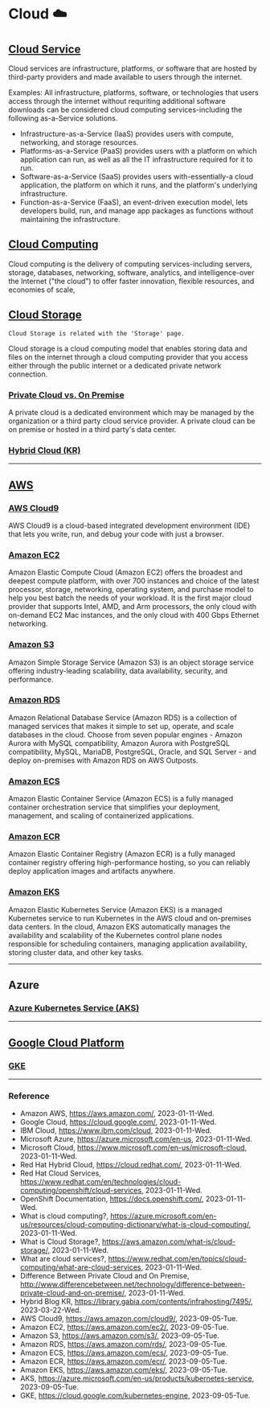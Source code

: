 # Cloud :cloud:

## [Cloud Service](https://www.redhat.com/en/topics/cloud-computing/what-are-cloud-services)

Cloud services are infrastructure, platforms, or software that are hosted by third-party providers and made available to users through the internet.

Examples: All infrastructure, platforms, software, or technologies that users access through the internet without requriting additional software downloads can be considered cloud computing services-including the following as-a-Service solutions.
- Infrastructure-as-a-Service (IaaS) provides users with compute, networking, and storage resources.
- Platforms-as-a-Service (PaaS) provides users with a platform on which application can run, as well as all the IT infrastructure required for it to run.
- Software-as-a-Service (SaaS) provides users with-essentially-a cloud application, the platform on which it runs, and the platform's underlying infrastructure.
- Function-as-a-Service (FaaS), an event-driven execution model, lets developers build, run, and manage app packages as functions without maintaining the infrastructure.

## [Cloud Computing](https://azure.microsoft.com/en-us/resources/cloud-computing-dictionary/what-is-cloud-computing/)

Cloud computing is the delivery of computing services-including servers, storage, databases, networking, software, analytics, and intelligence-over the Internet ("the cloud") to offer faster innovation, flexible resources, and economies of scale,

## [Cloud Storage](https://aws.amazon.com/what-is/cloud-storage/)

`Cloud Storage is related with the 'Storage' page.`

Cloud storage is a cloud computing model that enables storing data and files on the internet through a cloud computing provider that you access either through the public internet or a dedicated private network connection.

### [Private Cloud vs. On Premise](http://www.differencebetween.net/technology/difference-between-private-cloud-and-on-premise/)

A private cloud is a dedicated environment which may be managed by the organization or a third party cloud service provider. A private cloud can be on premise or hosted in a third party's data center.

### [Hybrid Cloud (KR)](https://library.gabia.com/contents/infrahosting/7495/)

---

## [AWS](https://aws.amazon.com/)

### [AWS Cloud9](https://aws.amazon.com/cloud9/)

AWS Cloud9 is a cloud-based integrated development environment (IDE) that lets you write, run, and debug your code with just a browser.

### [Amazon EC2](https://aws.amazon.com/ec2/)

Amazon Elastic Compute Cloud (Amazon EC2) offers the broadest and deepest compute platform, with over 700 instances and choice of the latest processor, storage, networking, operating system, and purchase model to help you best batch the needs of your workload. It is the first major cloud provider that supports Intel, AMD, and Arm processors, the only cloud with on-demand EC2 Mac instances, and the only cloud with 400 Gbps Ethernet networking.

### [Amazon S3](https://aws.amazon.com/s3/)

Amazon Simple Storage Service (Amazon S3) is an object storage service offering industry-leading scalability, data availability, security, and performance.

### [Amazon RDS](https://aws.amazon.com/rds/)

Amazon Relational Database Service (Amazon RDS) is a collection of managed services that makes it simple to set up, operate, and scale databases in the cloud. Choose from seven popular engines - Amazon Aurora with MySQL compatibility, Amazon Aurora with PostgreSQL compatibility, MySQL, MariaDB, PostgreSQL, Oracle, and SQL Server - and deploy on-premises with Amazon RDS on AWS Outposts.

### [Amazon ECS](https://aws.amazon.com/ecs)

Amazon Elastic Container Service (Amazon ECS) is a fully managed container orchestration service that simplifies your deployment, management, and scaling of containerized applications.

### [Amazon ECR](https://aws.amazon.com/ecr)

Amazon Elastic Container Registry (Amazon ECR) is a fully managed container registry offering high-performance hosting, so you can reliably deploy application images and artifacts anywhere.

### [Amazon EKS](https://aws.amazon.com/eks/)

Amazon Elastic Kubernetes Service (Amazon EKS) is a managed Kubernetes service to run Kubernetes in the AWS cloud and on-premises data centers. In the cloud, Amazon EKS automatically manages the availability and scalability of the Kubernetes control plane nodes responsible for scheduling containers, managing application availability, storing cluster data, and other key tasks.

---

## Azure

### [Azure Kubernetes Service (AKS)](https://azure.microsoft.com/en-us/products/kubernetes-service)

---

## [Google Cloud Platform](https://cloud.google.com/?hl=en)

### [GKE](https://cloud.google.com/kubernetes-engine)

---

### Reference
- Amazon AWS, https://aws.amazon.com/, 2023-01-11-Wed.
- Google Cloud, https://cloud.google.com/, 2023-01-11-Wed.
- IBM Cloud, https://www.ibm.com/cloud, 2023-01-11-Wed.
- Microsoft Azure, https://azure.microsoft.com/en-us, 2023-01-11-Wed.
- Microsoft Cloud, https://www.microsoft.com/en-us/microsoft-cloud, 2023-01-11-Wed.
- Red Hat Hybrid Cloud, https://cloud.redhat.com/, 2023-01-11-Wed.
- Red Hat Cloud Services, https://www.redhat.com/en/technologies/cloud-computing/openshift/cloud-services, 2023-01-11-Wed.
- OpenShift Documentation, https://docs.openshift.com/, 2023-01-11-Wed.
- What is cloud computing?, https://azure.microsoft.com/en-us/resources/cloud-computing-dictionary/what-is-cloud-computing/, 2023-01-11-Wed.
- What is Cloud Storage?, https://aws.amazon.com/what-is/cloud-storage/, 2023-01-11-Wed.
- What are cloud services?, https://www.redhat.com/en/topics/cloud-computing/what-are-cloud-services, 2023-01-11-Wed.
- Difference Between Private Cloud and On Premise, http://www.differencebetween.net/technology/difference-between-private-cloud-and-on-premise/, 2023-01-11-Wed.
- Hybrid Blog KR, https://library.gabia.com/contents/infrahosting/7495/, 2023-03-22-Wed.
- AWS Cloud9, https://aws.amazon.com/cloud9/, 2023-09-05-Tue.
- Amazon EC2, https://aws.amazon.com/ec2/, 2023-09-05-Tue.
- Amazon S3, https://aws.amazon.com/s3/, 2023-09-05-Tue.
- Amazon RDS, https://aws.amazon.com/rds/, 2023-09-05-Tue.
- Amazon ECS, https://aws.amazon.com/ecs/, 2023-09-05-Tue.
- Amazon ECR, https://aws.amazon.com/ecr/, 2023-09-05-Tue.
- Amazon EKS, https://aws.amazon.com/eks/, 2023-09-05-Tue.
- AKS, https://azure.microsoft.com/en-us/products/kubernetes-service, 2023-09-05-Tue.
- GKE, https://cloud.google.com/kubernetes-engine, 2023-09-05-Tue.
